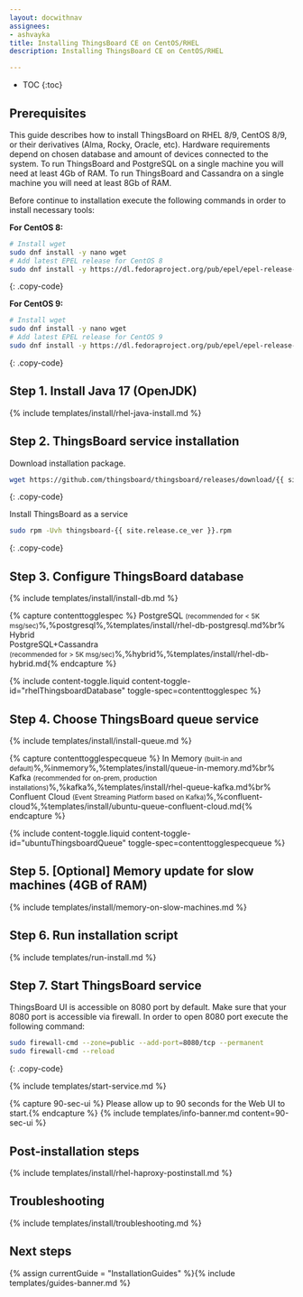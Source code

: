 ```yaml
---
layout: docwithnav
assignees:
- ashvayka
title: Installing ThingsBoard CE on CentOS/RHEL
description: Installing ThingsBoard CE on CentOS/RHEL

---
```


* TOC
{:toc}

## Prerequisites

This guide describes how to install ThingsBoard on RHEL 8/9, CentOS 8/9, or their derivatives (Alma, Rocky, Oracle, etc). 
Hardware requirements depend on chosen database and amount of devices connected to the system. 
To run ThingsBoard and PostgreSQL on a single machine you will need at least 4Gb of RAM.
To run ThingsBoard and Cassandra on a single machine you will need at least 8Gb of RAM.

Before continue to installation execute the following commands in order to install necessary tools:

**For CentOS 8:**

```bash
# Install wget
sudo dnf install -y nano wget
# Add latest EPEL release for CentOS 8
sudo dnf install -y https://dl.fedoraproject.org/pub/epel/epel-release-latest-8.noarch.rpm
```
{: .copy-code}

**For CentOS 9:**

```bash
# Install wget
sudo dnf install -y nano wget
# Add latest EPEL release for CentOS 9
sudo dnf install -y https://dl.fedoraproject.org/pub/epel/epel-release-latest-9.noarch.rpm
```
{: .copy-code}

## Step 1. Install Java 17 (OpenJDK) 

{% include templates/install/rhel-java-install.md %} 

## Step 2. ThingsBoard service installation

Download installation package.

```bash
wget https://github.com/thingsboard/thingsboard/releases/download/{{ site.release.ce_tag }}/thingsboard-{{ site.release.ce_ver }}.rpm
```
{: .copy-code}

Install ThingsBoard as a service

```bash
sudo rpm -Uvh thingsboard-{{ site.release.ce_ver }}.rpm
```
{: .copy-code}


## Step 3. Configure ThingsBoard database

{% include templates/install/install-db.md %}

{% capture contenttogglespec %}
PostgreSQL <small>(recommended for < 5K msg/sec)</small>%,%postgresql%,%templates/install/rhel-db-postgresql.md%br%
Hybrid <br>PostgreSQL+Cassandra<br><small>(recommended for > 5K msg/sec)</small>%,%hybrid%,%templates/install/rhel-db-hybrid.md{% endcapture %}

{% include content-toggle.liquid content-toggle-id="rhelThingsboardDatabase" toggle-spec=contenttogglespec %} 

## Step 4. Choose ThingsBoard queue service

{% include templates/install/install-queue.md %}

{% capture contenttogglespecqueue %}
In Memory <small>(built-in and default)</small>%,%inmemory%,%templates/install/queue-in-memory.md%br%
Kafka <small>(recommended for on-prem, production installations)</small>%,%kafka%,%templates/install/rhel-queue-kafka.md%br%
Confluent Cloud <small>(Event Streaming Platform based on Kafka)</small>%,%confluent-cloud%,%templates/install/ubuntu-queue-confluent-cloud.md{% endcapture %}

{% include content-toggle.liquid content-toggle-id="ubuntuThingsboardQueue" toggle-spec=contenttogglespecqueue %} 

## Step 5. [Optional] Memory update for slow machines (4GB of RAM) 

{% include templates/install/memory-on-slow-machines.md %} 

## Step 6. Run installation script
{% include templates/run-install.md %} 


## Step 7. Start ThingsBoard service

ThingsBoard UI is accessible on 8080 port by default. 
Make sure that your 8080 port is accessible via firewall.
In order to open 8080 port execute the following command:

```bash
sudo firewall-cmd --zone=public --add-port=8080/tcp --permanent
sudo firewall-cmd --reload
```
{: .copy-code}   

{% include templates/start-service.md %}

{% capture 90-sec-ui %}
Please allow up to 90 seconds for the Web UI to start.{% endcapture %}
{% include templates/info-banner.md content=90-sec-ui %}

## Post-installation steps

{% include templates/install/rhel-haproxy-postinstall.md %}

## Troubleshooting

{% include templates/install/troubleshooting.md %}

## Next steps


{% assign currentGuide = "InstallationGuides" %}{% include templates/guides-banner.md %}
